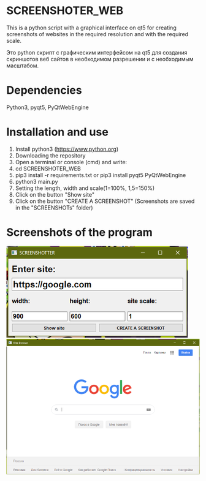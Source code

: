 # SCREENSHOTER_WEB
This is a python script with a graphical interface on qt5 for creating screenshots of websites in the required resolution and with the required scale.

Это python скрипт с графическим интерфейсом на qt5 для создания скриншотов веб сайтов в необходимом разрешении и с необходимым масштабом.

# Dependencies
Python3,
pyqt5,
PyQtWebEngine


# Installation and use
1) Install python3 (https://www.python.org)
2) Downloading the repository
3) Open a terminal or console (cmd) and write:
4) cd SCREENSHOTER_WEB
5) pip3 install -r requirements.txt or pip3 install pyqt5 PyQtWebEngine
6) python3 main.py
7) Setting the length, width and scale(1=100%, 1,5=150%)
8) Click on the button "Show site"
9) Click on the button "CREATE A SCREENSHOT" (Screenshots are saved in the "SCREENSHOTs" folder)

# Screenshots of the program
![alt text](https://github.com/t-i-r-e-l/SCREENSHOTER_WEB/blob/master/1.png)![alt text](https://github.com/t-i-r-e-l/SCREENSHOTER_WEB/blob/master/2.png)
